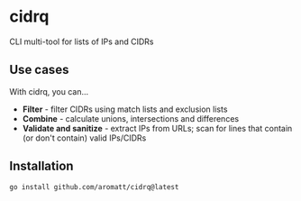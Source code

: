 # cidrq
CLI multi-tool for lists of IPs and CIDRs

## Use cases
With cidrq, you can...

* **Filter** - filter CIDRs using match lists and exclusion lists
* **Combine** - calculate unions, intersections and differences
* **Validate and sanitize** - extract IPs from URLs; scan for lines that contain (or don't contain) valid IPs/CIDRs

## Installation
```
go install github.com/aromatt/cidrq@latest
```
